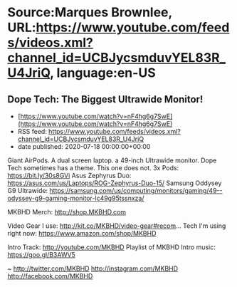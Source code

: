 # Source:Marques Brownlee, URL:https://www.youtube.com/feeds/videos.xml?channel_id=UCBJycsmduvYEL83R_U4JriQ, language:en-US

## Dope Tech: The Biggest Ultrawide Monitor!
 - [https://www.youtube.com/watch?v=nF4hg6g7SwE](https://www.youtube.com/watch?v=nF4hg6g7SwE)
 - RSS feed: https://www.youtube.com/feeds/videos.xml?channel_id=UCBJycsmduvYEL83R_U4JriQ
 - date published: 2020-07-18 00:00:00+00:00

Giant AirPods. A dual screen laptop. a 49-inch Ultrawide monitor. Dope Tech sometimes has a theme. This one does not.
3x Pods: https://bit.ly/30s8GVi
Asus Zephyrus Duo: https://asus.com/us/Laptops/ROG-Zephyrus-Duo-15/
Samsung Oddysey G9 Ultrawide: https://samsung.com/us/computing/monitors/gaming/49--odyssey-g9-gaming-monitor-lc49g95tssnxza/

MKBHD Merch: http://shop.MKBHD.com

Video Gear I use: http://kit.co/MKBHD/video-gear#recom...
Tech I'm using right now: https://www.amazon.com/shop/MKBHD

Intro Track: http://youtube.com/MKBHD
Playlist of MKBHD Intro music: https://goo.gl/B3AWV5

~
http://twitter.com/MKBHD
http://instagram.com/MKBHD
http://facebook.com/MKBHD

